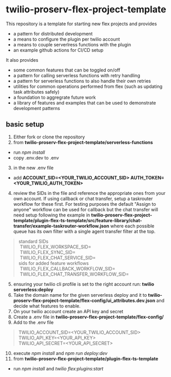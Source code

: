 # twilio-proserv-flex-project-template

This repository is a template for starting new flex projects and provides

- a pattern for distributed development
- a means to configure the plugin per twilio account
- a means to couple serverlress functions with the plugin
- an example github actions for CI/CD setup

It also provides
- some common features that can be toggled on/off
- a pattern for calling serverless functions with retry handling
- a pattern for serverless functions to also handle their own retries
- utilities for common operations performed from flex (such as updating task attributes safely)
- a foundation to aggregrate future work
- a library of features and examples that can be used to demonstrate development patterns


## basic setup

1. Either fork or clone the repository
2. from **twilio-proserv-flex-project-template/serverless-functions**
  - run *npm install* 
  - copy .env.dev to .env
3. in the new .env file 
  - add **ACCOUNT_SID=<YOUR_TWILIO_ACCOUNT_SID> AUTH_TOKEN=<YOUR_TWILIO_AUTH_TOKEN>**
4. review the SIDs in the file and reference the appropriate ones from your own account.  If using callback or chat transfer, setup a taskrouter workflow for these first. For testing purposes the default "Assign to anyone" workflow can be used for callback but the chat transfer will need setup following the example in **twilio-proserv-flex-project-template/plugin-flex-ts-template/src/feature-library/chat-transfer/example-taskrouter-workflow.json** where each possible queue has its own filter with a single agent transfer filter at the top.
  > standard SIDs <br>
  > &nbsp;TWILIO_FLEX_WORKSPACE_SID=<br>
  > &nbsp;TWILIO_FLEX_SYNC_SID= <br>
  > &nbsp;TWILIO_FLEX_CHAT_SERVICE_SID= <br>
  > sids for added feature workflows <br>
  > &nbsp;TWILIO_FLEX_CALLBACK_WORKFLOW_SID= <br>
  > &nbsp;TWILIO_FLEX_CHAT_TRANSFER_WORKFLOW_SID= <br>
5. ensuring your twilio cli profile is set to the right account run: **twilio serverless:deploy**
6. Take the domain name for the given serverless deploy and it to **twilio-proserv-flex-project-template/flex-config/ui_attributes.dev.json** and decide what features to enable.
7. On your twilio account create an API key and secret
8. Create a .env file in **twilio-proserv-flex-project-template/flex-config/**
9. Add to the .env file
> TWILIO_ACCOUNT_SID=<YOUR_TWILIO_ACCOUNT_SID>  <br>
> TWILIO_API_KEY=<YOUR_API_KEY> <br>
> TWILIO_API_SECRET=<YOUR_API_SECRET> <br>
10. execute *npm install* and *npm run deploy:dev*
11. from **twilio-proserv-flex-project-template/plugin-flex-ts-template**
  - run *npm install* and *twilio flex:plugins:start*
